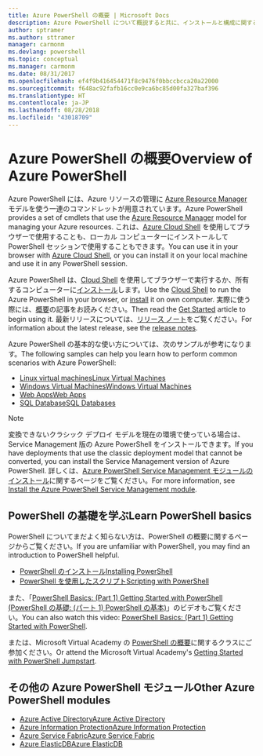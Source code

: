 ```yaml
---
title: Azure PowerShell の概要 | Microsoft Docs
description: Azure PowerShell について概説すると共に、インストールと構成に関するページへのリンクを紹介します。
author: sptramer
ms.author: sttramer
manager: carmonm
ms.devlang: powershell
ms.topic: conceptual
ms.manager: carmonm
ms.date: 08/31/2017
ms.openlocfilehash: ef4f9b416454471f8c9476f0bbccbcca20a22000
ms.sourcegitcommit: f648ac92fafb16cc0e9ca6bc85d00fa327baf396
ms.translationtype: HT
ms.contentlocale: ja-JP
ms.lasthandoff: 08/28/2018
ms.locfileid: "43018709"
---
```

# <a name="overview-of-azure-powershell"></a><span data-ttu-id="c9953-103">Azure PowerShell の概要</span><span class="sxs-lookup"><span data-stu-id="c9953-103">Overview of Azure PowerShell</span></span>

<span data-ttu-id="c9953-104">Azure PowerShell には、Azure リソースの管理に [Azure Resource Manager](/azure/azure-resource-manager/resource-group-overview) モデルを使う一連のコマンドレットが用意されています。</span><span class="sxs-lookup"><span data-stu-id="c9953-104">Azure PowerShell provides a set of cmdlets that use the [Azure Resource Manager](/azure/azure-resource-manager/resource-group-overview) model for managing your Azure resources.</span></span> <span data-ttu-id="c9953-105">これは、[Azure Cloud Shell](/azure/cloud-shell/overview) を使用してブラウザーで使用することも、ローカル コンピューターにインストールして PowerShell セッションで使用することもできます。</span><span class="sxs-lookup"><span data-stu-id="c9953-105">You can use it in your browser with [Azure Cloud Shell](/azure/cloud-shell/overview), or you can install it on your local machine and use it in any PowerShell session.</span></span>

<span data-ttu-id="c9953-106">Azure PowerShell は、[Cloud Shell](/azure/cloud-shell/overview) を使用してブラウザーで実行するか、所有するコンピューターに[インストール](install-azurerm-ps.md)します。</span><span class="sxs-lookup"><span data-stu-id="c9953-106">Use the [Cloud Shell](/azure/cloud-shell/overview) to run the Azure PowerShell in your browser, or [install](install-azurerm-ps.md) it on own computer.</span></span> <span data-ttu-id="c9953-107">実際に使う際には、[概要](get-started-azureps.md)の記事をお読みください。</span><span class="sxs-lookup"><span data-stu-id="c9953-107">Then read the [Get Started](get-started-azureps.md) article to begin using it.</span></span> <span data-ttu-id="c9953-108">最新リリースについては、[リリース ノート](release-notes-azureps.md)をご覧ください。</span><span class="sxs-lookup"><span data-stu-id="c9953-108">For information about the latest release, see the [release notes](release-notes-azureps.md).</span></span>

<span data-ttu-id="c9953-109">Azure PowerShell の基本的な使い方については、次のサンプルが参考になります。</span><span class="sxs-lookup"><span data-stu-id="c9953-109">The following samples can help you learn how to perform common scenarios with Azure PowerShell:</span></span>

* [<span data-ttu-id="c9953-110">Linux virtual machines</span><span class="sxs-lookup"><span data-stu-id="c9953-110">Linux Virtual Machines</span></span>](/azure/virtual-machines/virtual-machines-linux-powershell-samples?toc=/powershell/azure/toc.json)
* [<span data-ttu-id="c9953-111">Windows Virtual Machines</span><span class="sxs-lookup"><span data-stu-id="c9953-111">Windows Virtual Machines</span></span>](/azure/virtual-machines/virtual-machines-windows-powershell-samples?toc=/powershell/azure/toc.json)
* [<span data-ttu-id="c9953-112">Web Apps</span><span class="sxs-lookup"><span data-stu-id="c9953-112">Web Apps</span></span>](/azure/app-service-web/app-service-powershell-samples?toc=/powershell/azure/toc.json)
* [<span data-ttu-id="c9953-113">SQL Database</span><span class="sxs-lookup"><span data-stu-id="c9953-113">SQL Databases</span></span>](/azure/sql-database/sql-database-powershell-samples?toc=/powershell/azure/toc.json)

> [!NOTE]
> <span data-ttu-id="c9953-114">変換できないクラシック デプロイ モデルを現在の環境で使っている場合は、Service Management 版の Azure PowerShell をインストールできます。</span><span class="sxs-lookup"><span data-stu-id="c9953-114">If you have deployments that use the classic deployment model that cannot be converted, you can install the Service Management version of Azure PowerShell.</span></span> <span data-ttu-id="c9953-115">詳しくは、[Azure PowerShell Service Management モジュールのインストール](/powershell/azure/servicemanagement/install-azure-ps)に関するページをご覧ください。</span><span class="sxs-lookup"><span data-stu-id="c9953-115">For more information, see [Install the Azure PowerShell Service Management module](/powershell/azure/servicemanagement/install-azure-ps).</span></span>

## <a name="learn-powershell-basics"></a><span data-ttu-id="c9953-116">PowerShell の基礎を学ぶ</span><span class="sxs-lookup"><span data-stu-id="c9953-116">Learn PowerShell basics</span></span>

<span data-ttu-id="c9953-117">PowerShell についてまだよく知らない方は、PowerShell の概要に関するページからご覧ください。</span><span class="sxs-lookup"><span data-stu-id="c9953-117">If you are unfamiliar with PowerShell, you may find an introduction to PowerShell helpful.</span></span>

* [<span data-ttu-id="c9953-118">PowerShell のインストール</span><span class="sxs-lookup"><span data-stu-id="c9953-118">Installing PowerShell</span></span>](/powershell/scripting/installing-windows-powershell)
* [<span data-ttu-id="c9953-119">PowerShell を使用したスクリプト</span><span class="sxs-lookup"><span data-stu-id="c9953-119">Scripting with PowerShell</span></span>](/powershell/scripting/scripting-with-windows-powershell)

<span data-ttu-id="c9953-120">また、「[PowerShell Basics: (Part 1) Getting Started with PowerShell (PowerShell の基礎: (パート 1) PowerShell の基本)](https://channel9.msdn.com/Blogs/Taste-of-Premier/PowerShellBasicsPart1)」のビデオもご覧ください。</span><span class="sxs-lookup"><span data-stu-id="c9953-120">You can also watch this video: [PowerShell Basics: (Part 1) Getting Started with PowerShell](https://channel9.msdn.com/Blogs/Taste-of-Premier/PowerShellBasicsPart1).</span></span>

<span data-ttu-id="c9953-121">または、Microsoft Virtual Academy の [PowerShell の概要](https://mva.microsoft.com/liveevents/powershell-jumpstart)に関するクラスにご参加ください。</span><span class="sxs-lookup"><span data-stu-id="c9953-121">Or attend the Microsoft Virtual Academy's [Getting Started with PowerShell Jumpstart](https://mva.microsoft.com/liveevents/powershell-jumpstart).</span></span>

## <a name="other-azure-powershell-modules"></a><span data-ttu-id="c9953-122">その他の Azure PowerShell モジュール</span><span class="sxs-lookup"><span data-stu-id="c9953-122">Other Azure PowerShell modules</span></span>

* [<span data-ttu-id="c9953-123">Azure Active Directory</span><span class="sxs-lookup"><span data-stu-id="c9953-123">Azure Active Directory</span></span>](/powershell/azure/active-directory/)
* [<span data-ttu-id="c9953-124">Azure Information Protection</span><span class="sxs-lookup"><span data-stu-id="c9953-124">Azure Information Protection</span></span>](/powershell/azure/aip/)
* [<span data-ttu-id="c9953-125">Azure Service Fabric</span><span class="sxs-lookup"><span data-stu-id="c9953-125">Azure Service Fabric</span></span>](/powershell/azure/service-fabric/)
* [<span data-ttu-id="c9953-126">Azure ElasticDB</span><span class="sxs-lookup"><span data-stu-id="c9953-126">Azure ElasticDB</span></span>](/powershell/azure/elasticdbjobs/)